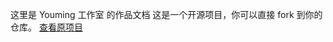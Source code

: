 这里是 Youming 工作室 的作品文档
这是一个开源项目，你可以直接 fork 到你的仓库。
[查看原项目](https://github.com/pengzhanbo/vuepress-theme-plume)

